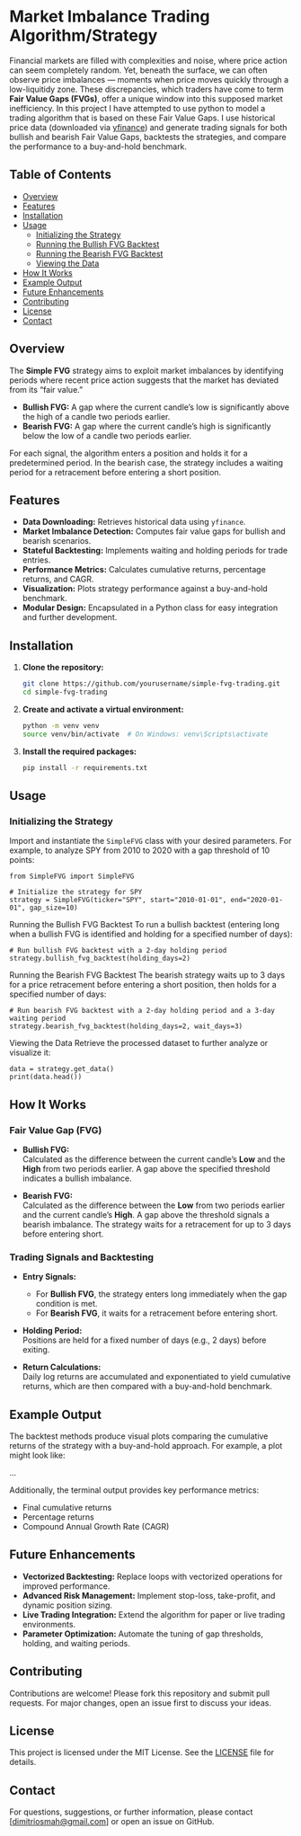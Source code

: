 # Market Imbalance Trading Algorithm/Strategy

Financial markets are filled with complexities and noise, where price action can seem completely random. Yet, beneath the surface, we can often observe price imbalances — moments when price moves quickly through a low-liquitidy zone. These  discrepancies, which traders have come to term **Fair Value Gaps (FVGs)**, offer a unique window into this supposed market inefficiency. In this project I have attempted to use python to model a trading algorithm that is based on these Fair Value Gaps. I use historical price data (downloaded via [yfinance](https://pypi.org/project/yfinance/)) and generate trading signals for both bullish and bearish Fair Value Gaps, backtests the strategies, and compare the performance to a buy-and-hold benchmark.

## Table of Contents

- [Overview](#overview)
- [Features](#features)
- [Installation](#installation)
- [Usage](#usage)
  - [Initializing the Strategy](#initializing-the-strategy)
  - [Running the Bullish FVG Backtest](#running-the-bullish-fvg-backtest)
  - [Running the Bearish FVG Backtest](#running-the-bearish-fvg-backtest)
  - [Viewing the Data](#viewing-the-data)
- [How It Works](#how-it-works)
- [Example Output](#example-output)
- [Future Enhancements](#future-enhancements)
- [Contributing](#contributing)
- [License](#license)
- [Contact](#contact)

## Overview

The **Simple FVG** strategy aims to exploit market imbalances by identifying periods where recent price action suggests that the market has deviated from its “fair value.”  
- **Bullish FVG:** A gap where the current candle’s low is significantly above the high of a candle two periods earlier.  
- **Bearish FVG:** A gap where the current candle’s high is significantly below the low of a candle two periods earlier.

For each signal, the algorithm enters a position and holds it for a predetermined period. In the bearish case, the strategy includes a waiting period for a retracement before entering a short position.

## Features

- **Data Downloading:** Retrieves historical data using `yfinance`.
- **Market Imbalance Detection:** Computes fair value gaps for bullish and bearish scenarios.
- **Stateful Backtesting:** Implements waiting and holding periods for trade entries.
- **Performance Metrics:** Calculates cumulative returns, percentage returns, and CAGR.
- **Visualization:** Plots strategy performance against a buy-and-hold benchmark.
- **Modular Design:** Encapsulated in a Python class for easy integration and further development.

## Installation

1. **Clone the repository:**

    ```bash
    git clone https://github.com/yourusername/simple-fvg-trading.git
    cd simple-fvg-trading
    ```

2. **Create and activate a virtual environment:**

    ```bash
    python -m venv venv
    source venv/bin/activate  # On Windows: venv\Scripts\activate
    ```

3. **Install the required packages:**

    ```bash
    pip install -r requirements.txt
    ```

## Usage

### Initializing the Strategy

Import and instantiate the `SimpleFVG` class with your desired parameters. For example, to analyze SPY from 2010 to 2020 with a gap threshold of 10 points:

```
from SimpleFVG import SimpleFVG

# Initialize the strategy for SPY
strategy = SimpleFVG(ticker="SPY", start="2010-01-01", end="2020-01-01", gap_size=10)
```
Running the Bullish FVG Backtest
To run a bullish backtest (entering long when a bullish FVG is identified and holding for a specified number of days):

```
# Run bullish FVG backtest with a 2-day holding period
strategy.bullish_fvg_backtest(holding_days=2)
```

Running the Bearish FVG Backtest
The bearish strategy waits up to 3 days for a price retracement before entering a short position, then holds for a specified number of days:

```
# Run bearish FVG backtest with a 2-day holding period and a 3-day waiting period
strategy.bearish_fvg_backtest(holding_days=2, wait_days=3)
```

Viewing the Data
Retrieve the processed dataset to further analyze or visualize it:

```
data = strategy.get_data()
print(data.head())
```

## How It Works

### Fair Value Gap (FVG)

- **Bullish FVG:**  
  Calculated as the difference between the current candle’s **Low** and the **High** from two periods earlier. A gap above the specified threshold indicates a bullish imbalance.

- **Bearish FVG:**  
  Calculated as the difference between the **Low** from two periods earlier and the current candle’s **High**. A gap above the threshold signals a bearish imbalance. The strategy waits for a retracement for up to 3 days before entering short.

### Trading Signals and Backtesting

- **Entry Signals:**  
  - For **Bullish FVG**, the strategy enters long immediately when the gap condition is met.
  - For **Bearish FVG**, it waits for a retracement before entering short.

- **Holding Period:**  
  Positions are held for a fixed number of days (e.g., 2 days) before exiting.

- **Return Calculations:**  
  Daily log returns are accumulated and exponentiated to yield cumulative returns, which are then compared with a buy-and-hold benchmark.

## Example Output

The backtest methods produce visual plots comparing the cumulative returns of the strategy with a buy-and-hold approach. For example, a plot might look like:

...

Additionally, the terminal output provides key performance metrics:
- Final cumulative returns
- Percentage returns
- Compound Annual Growth Rate (CAGR)

## Future Enhancements

- **Vectorized Backtesting:** Replace loops with vectorized operations for improved performance.
- **Advanced Risk Management:** Implement stop-loss, take-profit, and dynamic position sizing.
- **Live Trading Integration:** Extend the algorithm for paper or live trading environments.
- **Parameter Optimization:** Automate the tuning of gap thresholds, holding, and waiting periods.

## Contributing

Contributions are welcome! Please fork this repository and submit pull requests. For major changes, open an issue first to discuss your ideas.

## License

This project is licensed under the MIT License. See the [LICENSE](LICENSE) file for details.

## Contact

For questions, suggestions, or further information, please contact [dimitriosmah@gmail.com] or open an issue on GitHub.

